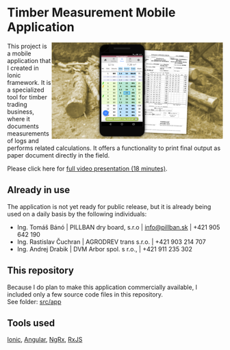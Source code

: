 # Timber Measurement Mobile Application
<img align="right" src="/.doc/thumbnail2.png" width="400"></img>
This project is a mobile application that I created in Ionic framework. It is a specialized tool for timber trading business, where it documents measurements of logs and performs related calculations. It offers a functionality to print final output as paper document directly in the field.

Please click here for [full video presentation (18 minutes)](https://youtu.be/gbvlrAXLbRM).

## Already in use
The application is not yet ready for public release, but it is already being used on a daily basis by the following individuals: <br>
* Ing. Tomáš Bánó | PILLBAN dry board, s.r.o | info@pillban.sk | +421 905 642 190 <br>
* Ing. Rastislav Čuchran | AGRODREV trans s.r.o. | +421 903 214 707 <br>
* Ing. Andrej Drabik | DVM Arbor spol. s r.o., | +421 911 235 302 <br>

## This repository
Because I do plan to make this application commercially available, I included only a few source code files in this repository. <br>
See folder: [src/app](https://github.com/MarekDrabik/Timber-Measurement-Mobile-Application/tree/main/src/app)

## Tools used
[Ionic](https://ionicframework.com/), [Angular](https://angular.io/), [NgRx](https://ngrx.io/), [RxJS](https://rxjs.dev/)
